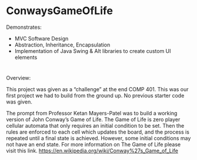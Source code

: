 # ConwaysGameOfLife
Demonstrates:
-	MVC Software Design
-	Abstraction, Inheritance, Encapsulation
-	Implementation of Java Swing & Alt libraries to create custom UI elements
#
Overview:

This project was given as a “challenge” at the end COMP 401.  This was our first project we had to build from the ground up.  No previous starter code was given.  

The prompt from Professor Ketan Mayers-Patel was to build a working version of John Conway’s Game of Life.  The Game of Life is zero player cellular automata that only requires an initial condition to be set.  Then the rules are enforced to each cell which updates the board, and the process is repeated until a final state is achieved.  However, some initial conditions may not have an end state.  For more information on The Game of Life please visit this link.
https://en.wikipedia.org/wiki/Conway%27s_Game_of_Life 



